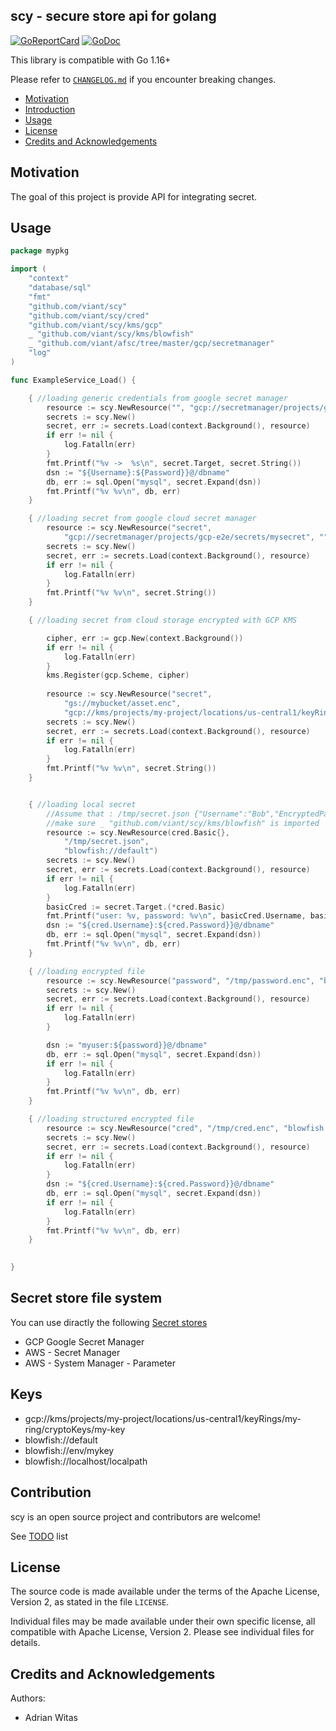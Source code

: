 ## scy - secure store api for golang

[![GoReportCard](https://goreportcard.com/badge/github.com/viant/scy)](https://goreportcard.com/report/github.com/viant/scy)
[![GoDoc](https://godoc.org/github.com/viant/scy?status.svg)](https://godoc.org/github.com/viant/scy)

This library is compatible with Go 1.16+

Please refer to [`CHANGELOG.md`](CHANGELOG.md) if you encounter breaking changes.


- [Motivation](#motivation)
- [Introduction](#introduction)
- [Usage](#usage) 
- [License](#license)
- [Credits and Acknowledgements](#credits-and-acknowledgements)



## Motivation

The goal of this project is provide API for integrating secret.

## Usage


```go
package mypkg

import (
	"context"
	"database/sql"
	"fmt"
	"github.com/viant/scy"
	"github.com/viant/scy/cred"
	"github.com/viant/scy/kms/gcp"
	_ "github.com/viant/scy/kms/blowfish"
	_ "github.com/viant/afsc/tree/master/gcp/secretmanager"
	"log"
)

func ExampleService_Load() {

	{ //loading generic credentials from google secret manager
		resource := scy.NewResource("", "gcp://secretmanager/projects/gcp-e2e/secrets/mycred", "")
		secrets := scy.New()
		secret, err := secrets.Load(context.Background(), resource)
		if err != nil {
			log.Fatalln(err)
		}
		fmt.Printf("%v ->  %s\n", secret.Target, secret.String())
		dsn := "${Username}:${Password}}@/dbname"
		db, err := sql.Open("mysql", secret.Expand(dsn))
		fmt.Printf("%v %v\n", db, err)
	}

	{ //loading secret from google cloud secret manager
		resource := scy.NewResource("secret", 
			"gcp://secretmanager/projects/gcp-e2e/secrets/mysecret", "")
		secrets := scy.New()
		secret, err := secrets.Load(context.Background(), resource)
		if err != nil {
			log.Fatalln(err)
		}
		fmt.Printf("%v %v\n", secret.String())
	}

	{ //loading secret from cloud storage encrypted with GCP KMS

		cipher, err := gcp.New(context.Background())
		if err != nil {
			log.Fatalln(err)
		}
		kms.Register(gcp.Scheme, cipher)
		
		resource := scy.NewResource("secret", 
			"gs://mybucket/asset.enc", 
			"gcp://kms/projects/my-project/locations/us-central1/keyRings/my-ring/cryptoKeys/my-key")
		secrets := scy.New()
		secret, err := secrets.Load(context.Background(), resource)
		if err != nil {
			log.Fatalln(err)
		}
		fmt.Printf("%v %v\n", secret.String())
	}


	{ //loading local secret
		//Assume that : /tmp/secret.json {"Username":"Bob","EncryptedPassword":"AAAAAAAAAAAtM4MTWOJOJ4SyE44PjH66"}
		//make sure _ "github.com/viant/scy/kms/blowfish" is imported
		resource := scy.NewResource(cred.Basic{}, 
		    "/tmp/secret.json", 
		    "blowfish://default")
		secrets := scy.New()
		secret, err := secrets.Load(context.Background(), resource)
		if err != nil {
			log.Fatalln(err)
		}
		basicCred := secret.Target.(*cred.Basic)
		fmt.Printf("user: %v, password: %v\n", basicCred.Username, basicCred.Password)
		dsn := "${cred.Username}:${cred.Password}}@/dbname"
		db, err := sql.Open("mysql", secret.Expand(dsn))
		fmt.Printf("%v %v\n", db, err)
	}

	{ //loading encrypted file
		resource := scy.NewResource("password", "/tmp/password.enc", "blowfish://default")
		secrets := scy.New()
		secret, err := secrets.Load(context.Background(), resource)
		if err != nil {
			log.Fatalln(err)
		}

		dsn := "myuser:${password}}@/dbname"
		db, err := sql.Open("mysql", secret.Expand(dsn))
		if err != nil {
			log.Fatalln(err)
		}
		fmt.Printf("%v %v\n", db, err)
	}

	{ //loading structured encrypted file
		resource := scy.NewResource("cred", "/tmp/cred.enc", "blowfish://default")
		secrets := scy.New()
		secret, err := secrets.Load(context.Background(), resource)
		if err != nil {
			log.Fatalln(err)
		}
		dsn := "${cred.Username}:${cred.Password}}@/dbname"
		db, err := sql.Open("mysql", secret.Expand(dsn))
		if err != nil {
			log.Fatalln(err)
		}
		fmt.Printf("%v %v\n", db, err)
	}

	
}


```

## Secret store file system

You can use diractly the following [Secret stores](https://github.com/viant/afsc#secret-stores)
 - GCP Google Secret Manager
 - AWS - Secret Manager
 - AWS - System Manager - Parameter

## Keys

- gcp://kms/projects/my-project/locations/us-central1/keyRings/my-ring/cryptoKeys/my-key
- blowfish://default
- blowfish://env/mykey
- blowfish://localhost/localpath



## Contribution


scy is an open source project and contributors are welcome!

See [TODO](TODO.md) list


## License

The source code is made available under the terms of the Apache License, Version 2, as stated in the file `LICENSE`.

Individual files may be made available under their own specific license,
all compatible with Apache License, Version 2. Please see individual files for details.

## Credits and Acknowledgements

Authors:

- Adrian Witas
